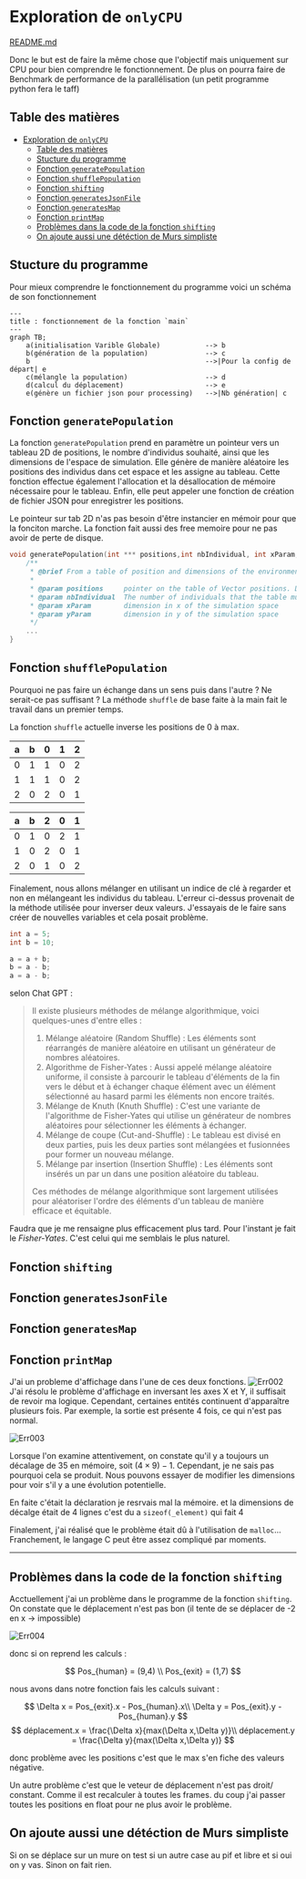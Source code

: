 # Exploration de `onlyCPU`

[README.md](../README.md)

Donc le but est de faire la même chose que l'objectif mais uniquement sur CPU pour bien comprendre le fonctionnement. De plus on pourra faire de Benchmark de performance de la parallélisation (un petit programme python fera le taff)

## Table des matières

- [Exploration de `onlyCPU`](#exploration-de-onlycpu)
  - [Table des matières](#table-des-matières)
  - [Stucture du programme](#stucture-du-programme)
  - [Fonction `generatePopulation`](#fonction-generatepopulation)
  - [Fonction `shufflePopulation`](#fonction-shufflepopulation)
  - [Fonction `shifting`](#fonction-shifting)
  - [Fonction `generatesJsonFile`](#fonction-generatesjsonfile)
  - [Fonction `generatesMap`](#fonction-generatesmap)
  - [Fonction `printMap`](#fonction-printmap)
  - [Problèmes dans la code de la fonction `shifting`](#problèmes-dans-la-code-de-la-fonction-shifting)
  - [On ajoute aussi une détéction de Murs simpliste](#on-ajoute-aussi-une-détéction-de-murs-simpliste)

## Stucture du programme

Pour mieux comprendre le fonctionnement du programme voici un schéma de son fonctionnement  

```mermaid
---
title : fonctionnement de la fonction `main`
---
graph TB;
    a(initialisation Varible Globale)           --> b
    b(génération de la population)              --> c
    b                                           -->|Pour la config de départ| e
    c(mélangle la population)                   --> d
    d(calcul du déplacement)                    --> e
    e(génère un fichier json pour processing)   -->|Nb génération| c
```

## Fonction `generatePopulation`

La fonction `generatePopulation` prend en paramètre un pointeur vers un tableau 2D de positions, le nombre d'individus souhaité, ainsi que les dimensions de l'espace de simulation. Elle génère de manière aléatoire les positions des individus dans cet espace et les assigne au tableau. Cette fonction effectue également l'allocation et la désallocation de mémoire nécessaire pour le tableau. Enfin, elle peut appeler une fonction de création de fichier JSON pour enregistrer les positions.

Le pointeur sur tab 2D n'as pas besoin d'être instancier en mémoir pour que la fonciton marche. La fonction fait aussi des free memoire pour ne pas avoir de perte de disque.

```c
void generatePopulation(int *** positions,int nbIndividual, int xParam, int yParam){
    /**
     * @brief From a table of position and dimensions of the environment of the simulation, generates the positions of the individuals in a random way in this  space
     * 
     * @param positions     pointer on the table of Vector positions. Does not need to be instantiated in memory
     * @param nbIndividual  The number of individuals that the table must contain
     * @param xParam        dimension in x of the simulation space
     * @param yParam        dimension in y of the simulation space
     */
    ...
}
```

## Fonction `shufflePopulation`

Pourquoi ne pas faire un échange dans un sens puis dans l'autre ? Ne serait-ce pas suffisant ? La méthode `shuffle` de base faite à la main fait le travail dans un premier temps.

La fonction `shuffle` actuelle inverse les positions de 0 à max.

| a   | b   | 0   | 1   | 2   |
| --- | --- | --- | --- | --- |
| 0   | 1   | 1   | 0   | 2   |
| 1   | 1   | 1   | 0   | 2   |
| 2   | 0   | 2   | 0   | 1   |

| a   | b   | 2   | 0   | 1   |
| --- | --- | --- | --- | --- |
| 0   | 1   | 0   | 2   | 1   |
| 1   | 0   | 2   | 0   | 1   |
| 2   | 0   | 1   | 0   | 2   |

Finalement, nous allons mélanger en utilisant un indice de clé à regarder et non en mélangeant les individus du tableau. L'erreur ci-dessus provenait de la méthode utilisée pour inverser deux valeurs. J'essayais de le faire sans créer de nouvelles variables et cela posait problème.

```C
int a = 5;
int b = 10;

a = a + b;
b = a - b;
a = a - b;
```

selon Chat GPT :

>Il existe plusieurs méthodes de mélange algorithmique, voici quelques-unes d'entre elles :
>
>1. Mélange aléatoire (Random Shuffle) : Les éléments sont réarrangés de manière aléatoire en utilisant un générateur de nombres aléatoires.
>2. Algorithme de Fisher-Yates : Aussi appelé mélange aléatoire uniforme, il consiste à parcourir le tableau d'éléments de la fin vers le début et à échanger chaque élément avec un élément sélectionné au hasard parmi les éléments non encore traités.
>3. Mélange de Knuth (Knuth Shuffle) : C'est une variante de l'algorithme de Fisher-Yates qui utilise un générateur de nombres aléatoires pour sélectionner les éléments à échanger.
>4. Mélange de coupe (Cut-and-Shuffle) : Le tableau est divisé en deux parties, puis les deux parties sont mélangées et fusionnées pour former un nouveau mélange.
>5. Mélange par insertion (Insertion Shuffle) : Les éléments sont insérés un par un dans une position aléatoire du tableau.
>
>Ces méthodes de mélange algorithmique sont largement utilisées pour aléatoriser l'ordre des éléments d'un tableau de manière efficace et équitable.

Faudra que je me rensaigne plus efficacement plus tard. Pour l'instant je fait le *Fisher-Yates*. C'est celui qui me semblais le plus naturel.

## Fonction `shifting`

## Fonction `generatesJsonFile`

## Fonction `generatesMap`

## Fonction `printMap`

J'ai un probleme d'affichage dans l'une de ces deux fonctions.
![Err002](content/Err002.png)
J'ai résolu le problème d'affichage en inversant les axes X et Y, il suffisait de revoir ma logique. Cependant, certaines entités continuent d'apparaître plusieurs fois. Par exemple, la sortie est présente 4 fois, ce qui n'est pas normal.

![Err003](content/schema_err_memoire.jpeg)

Lorsque l'on examine attentivement, on constate qu'il y a toujours un décalage de $35$ en mémoire, soit $(4 × 9) - 1$. Cependant, je ne sais pas pourquoi cela se produit. Nous pouvons essayer de modifier les dimensions pour voir s'il y a une évolution potentielle.

En faite c'était la déclaration je resrvais mal la mémoire. et la dimensions de décalge était de 4 lignes c'est du a `sizeof(_element)` qui fait 4

Finalement, j'ai réalisé que le problème était dû à l'utilisation de `malloc`... Franchement, le langage C peut être assez compliqué par moments.

---

## Problèmes dans la code de la fonction `shifting`

Acctuellement j'ai un problème dans le programme de la fonction `shifting`. On constate que le déplacement n'est pas bon (il tente de se déplacer de -2 en x -> impossible)

![Err004](content/Err003.png)

donc si on reprend les calculs :

$$
Pos_{human} = (9,4) \\
Pos_{exit} = (1,7)
$$

nous avons dans notre fonction fais les calculs suivant :

$$
\Delta x = Pos_{exit}.x - Pos_{human}.x\\
\Delta y = Pos_{exit}.y - Pos_{human}.y
$$
$$
déplacement.x = \frac{\Delta x}{max(\Delta x,\Delta y)}\\
déplacement.y = \frac{\Delta y}{max(\Delta x,\Delta y)}
$$

donc problème avec les positions c'est que le max s'en fiche des valeurs négative.

Un autre problème c'est que le veteur de déplacement n'est pas droit/ constant. Comme il est recalculer à toutes les frames. du coup j'ai passer toutes les positions en float pour ne plus avoir le problème.

## On ajoute aussi une détéction de Murs simpliste

Si on se déplace sur un mure on test si un autre case au pif et libre et si oui on y vas. Sinon on fait rien.

